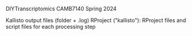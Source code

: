 DIYTranscriptomics CAMB7140 Spring 2024

Kallisto output files (folder + .log)
RProject ("kallisto"): RProject files and script files for each processing step
